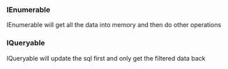 ﻿### IEnumerable
IEnumerable will get all the data into memory and then do other operations

### IQueryable 

IQueryable will update the sql first and only get the filtered data back